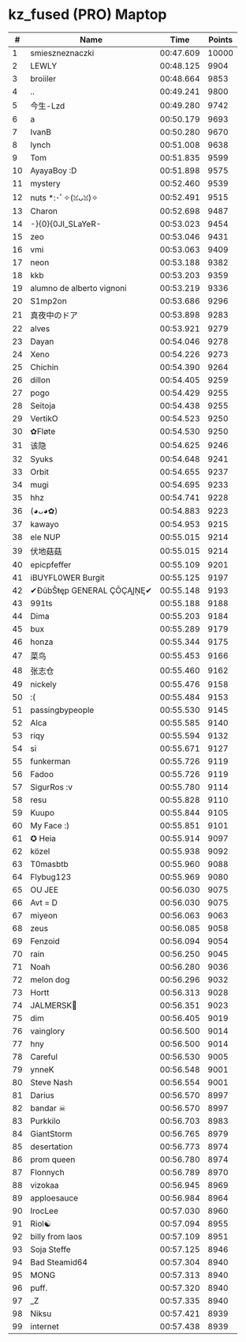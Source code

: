 # kz_fused (PRO) Maptop

|  # | Name | Time | Points |
|-------------- | -------------- | -------------- | -------------- | 
| 1 | smieszneznaczki | 00:47.609 | 10000 | 
| 2 | LEWLY | 00:48.125 | 9904 | 
| 3 | broiiler | 00:48.664 | 9853 | 
| 4 | .. | 00:49.241 | 9800 | 
| 5 | 今生-Lzd | 00:49.280 | 9742 | 
| 6 | a | 00:50.179 | 9693 | 
| 7 | IvanB | 00:50.280 | 9670 | 
| 8 | lynch | 00:51.008 | 9638 | 
| 9 | Tom | 00:51.835 | 9599 | 
| 10 | AyayaBoy :D | 00:51.898 | 9575 | 
| 11 | mystery | 00:52.460 | 9539 | 
| 12 | nuts *:･ﾟ✧(ꈍᴗꈍ)✧ | 00:52.491 | 9515 | 
| 13 | Charon | 00:52.698 | 9487 | 
| 14 | -}{0}{0JI_SLaYeR- | 00:53.023 | 9454 | 
| 15 | zeo | 00:53.046 | 9431 | 
| 16 | vmi | 00:53.063 | 9409 | 
| 17 | neon | 00:53.188 | 9382 | 
| 18 | kkb | 00:53.203 | 9359 | 
| 19 | alumno de alberto vignoni | 00:53.219 | 9336 | 
| 20 | S1mp2on | 00:53.686 | 9296 | 
| 21 | 真夜中のドア | 00:53.898 | 9283 | 
| 22 | alves | 00:53.921 | 9279 | 
| 23 | Dayan | 00:54.046 | 9278 | 
| 24 | Xeno | 00:54.226 | 9273 | 
| 25 | Chichin | 00:54.390 | 9264 | 
| 26 | dillon | 00:54.405 | 9259 | 
| 27 | pogo | 00:54.429 | 9255 | 
| 28 | Seitoja | 00:54.438 | 9255 | 
| 29 | VertikO | 00:54.523 | 9250 | 
| 30 | ✿Fløte | 00:54.530 | 9250 | 
| 31 | 该隐 | 00:54.625 | 9246 | 
| 32 | Syuks | 00:54.648 | 9241 | 
| 33 | Orbit | 00:54.655 | 9237 | 
| 34 | mugi | 00:54.695 | 9233 | 
| 35 | hhz | 00:54.741 | 9228 | 
| 36 | (◕ᴗ◕✿) | 00:54.883 | 9223 | 
| 37 | kawayo | 00:54.953 | 9215 | 
| 38 | ele NUP | 00:55.015 | 9214 | 
| 39 | 伏地菇菇 | 00:55.015 | 9214 | 
| 40 | epicpfeffer | 00:55.109 | 9201 | 
| 41 | iBUYFL0WER Burgit | 00:55.125 | 9197 | 
| 42 | ✔ĐûbŠŧęp GENERAL ÇŌÇĄĮŅĘ✔ | 00:55.148 | 9193 | 
| 43 | 991ts | 00:55.188 | 9188 | 
| 44 | Dima | 00:55.203 | 9184 | 
| 45 | bux | 00:55.289 | 9179 | 
| 46 | honza | 00:55.344 | 9175 | 
| 47 | 菜鸟 | 00:55.453 | 9166 | 
| 48 | 张志仓 | 00:55.460 | 9162 | 
| 49 | nickely | 00:55.476 | 9158 | 
| 50 | :( | 00:55.484 | 9153 | 
| 51 | passingbypeople | 00:55.530 | 9145 | 
| 52 | Alca | 00:55.585 | 9140 | 
| 53 | riqy | 00:55.594 | 9132 | 
| 54 | si | 00:55.671 | 9127 | 
| 55 | funkerman | 00:55.726 | 9119 | 
| 56 | Fadoo | 00:55.726 | 9119 | 
| 57 | SigurRos :v | 00:55.780 | 9114 | 
| 58 | resu | 00:55.828 | 9110 | 
| 59 | Kuupo | 00:55.844 | 9105 | 
| 60 | My Face :) | 00:55.851 | 9101 | 
| 61 | ✪ Heia | 00:55.914 | 9097 | 
| 62 | közel | 00:55.938 | 9092 | 
| 63 | T0masbtb | 00:55.960 | 9088 | 
| 64 | Flybug123 | 00:55.969 | 9080 | 
| 65 | OU JEE | 00:56.030 | 9075 | 
| 66 | Avt = D | 00:56.030 | 9075 | 
| 67 | miyeon | 00:56.063 | 9063 | 
| 68 | zeus | 00:56.085 | 9058 | 
| 69 | Fenzoid | 00:56.094 | 9054 | 
| 70 | rain | 00:56.250 | 9045 | 
| 71 | Noah | 00:56.280 | 9036 | 
| 72 | melon dog | 00:56.296 | 9032 | 
| 73 | Hortt | 00:56.313 | 9028 | 
| 74 | JALMERSK👀 | 00:56.351 | 9023 | 
| 75 | dim | 00:56.405 | 9019 | 
| 76 | vainglory | 00:56.500 | 9014 | 
| 77 | hny | 00:56.500 | 9014 | 
| 78 | Careful | 00:56.530 | 9005 | 
| 79 | ynneK | 00:56.548 | 9001 | 
| 80 | Steve Nash | 00:56.554 | 9001 | 
| 81 | Darius | 00:56.570 | 8997 | 
| 82 | bandar ☠ | 00:56.570 | 8997 | 
| 83 | Purkkilo | 00:56.703 | 8983 | 
| 84 | GiantStorm | 00:56.765 | 8979 | 
| 85 | desertation | 00:56.773 | 8974 | 
| 86 | prom queen | 00:56.780 | 8974 | 
| 87 | Flonnych | 00:56.789 | 8970 | 
| 88 | vizokaa | 00:56.945 | 8969 | 
| 89 | apploesauce | 00:56.984 | 8964 | 
| 90 | IrocLee | 00:57.030 | 8960 | 
| 91 | Riol☯ | 00:57.094 | 8955 | 
| 92 | billy from laos | 00:57.109 | 8951 | 
| 93 | Soja Steffe | 00:57.125 | 8946 | 
| 94 | Bad Steamid64 | 00:57.304 | 8940 | 
| 95 | MONG | 00:57.313 | 8940 | 
| 96 | puff. | 00:57.320 | 8940 | 
| 97 | _Z | 00:57.335 | 8940 | 
| 98 | Niksu | 00:57.421 | 8939 | 
| 99 | internet | 00:57.438 | 8939 | 


